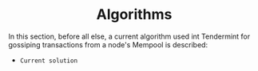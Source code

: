 <div align='center'> 
	<h1>Algorithms</h1>
</div>

In this section, before all else, a current algorithm used int Tendermint for gossiping transactions from a node's Mempool is described:

* `Current solution` 
<!--stackedit_data:
eyJoaXN0b3J5IjpbLTE2NDg4OTI5OTldfQ==
-->